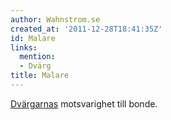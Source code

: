 ```yaml
---
author: Wahnstrom.se
created_at: '2011-12-28T18:41:35Z'
id: Malare
links:
  mention:
  - Dvärg
title: Malare
---
```


[Dvärgarnas] motsvarighet till bonde.

  [Dvärgarnas]: Dvärg